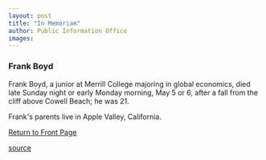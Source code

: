 ```yaml
---
layout: post
title: "In Memoriam"
author: Public Information Office
images:
---
```


### Frank Boyd

Frank Boyd, a junior at Merrill College majoring in global economics, died late Sunday night or early Monday morning, May 5 or 6, after a fall from the cliff above Cowell Beach; he was 21.

Frank's parents live in Apple Valley, California.

[Return to Front Page][1]   

[1]: ../../index.html

[source](http://www1.ucsc.edu/currents/01-02/05-13/inmemoriam.html "Permalink to inmemoriam")
